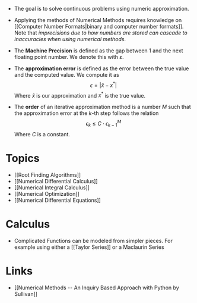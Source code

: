 * The goal is to solve continuous problems using numeric approximation. 
* Applying the methods of Numerical Methods requires knowledge on [[Computer Number Formats|binary and computer number formats]]. Note that *imprecisions due to how numbers are stored can cascade to inaccuracies when using numerical methods*.

* The **Machine Precision** is defined as the gap between $1$ and the next floating point number. We denote this with $\varepsilon$. 

* The **approximation error** is defined as the error between the true value and the computed value. We compute it as
  $$
  \epsilon = |\hat{x}-x^\ast|
  $$
  Where $\hat{x}$ is our approximation and $x^\ast$ is the true value.

* The **order** of an iterative approximation method is a number $M$ such that the approximation error at the $k$-th step follows the relation
  $$
  \epsilon_k \le C\cdot  \epsilon_{k-1}^M
  $$
  Where $C$ is a constant.
# Topics
* [[Root Finding Algorithms]]
* [[Numerical Differential Calculus]]
* [[Numerical Integral Calculus]]
* [[Numerical Optimization]]
* [[Numerical Differential Equations]]


# Calculus
* Complicated Functions can be modeled from simpler pieces. For example using either a [[Taylor Series]] or a Maclaurin Series

# Links
* [[Numerical Methods -- An Inquiry Based Approach with Python by Sullivan]]

